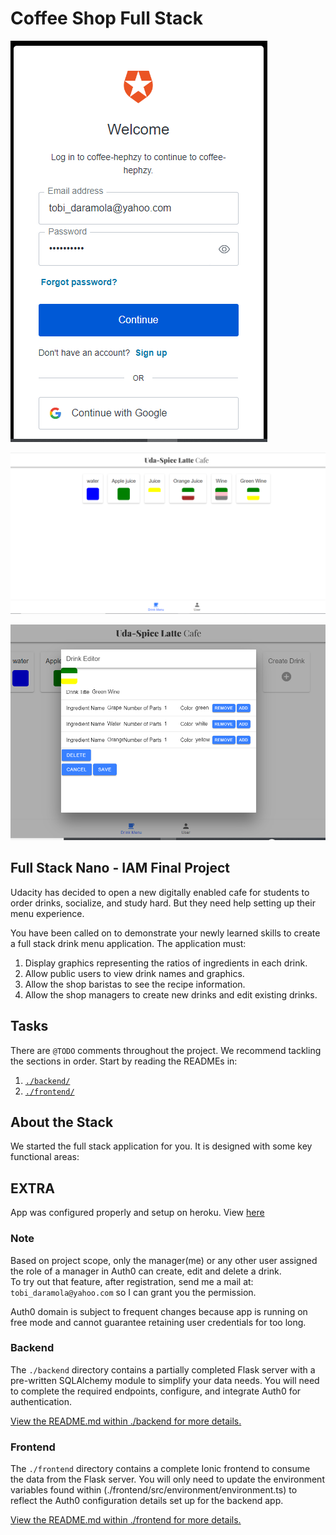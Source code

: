 # Coffee Shop Full Stack
![Auth0 Login Page](image/Login%20Page.PNG)

![Common User Interface](image/Coffee%20Dashboard.PNG)

![Admin User Interface](image/Auth%20User%20edit.PNG)

## Full Stack Nano - IAM Final Project

Udacity has decided to open a new digitally enabled cafe for students to order drinks, socialize, and study hard. But they need help setting up their menu experience.

You have been called on to demonstrate your newly learned skills to create a full stack drink menu application. The application must:

1. Display graphics representing the ratios of ingredients in each drink.
2. Allow public users to view drink names and graphics.
3. Allow the shop baristas to see the recipe information.
4. Allow the shop managers to create new drinks and edit existing drinks.

## Tasks

There are `@TODO` comments throughout the project. We recommend tackling the sections in order. Start by reading the READMEs in:

1. [`./backend/`](./backend/README.md)
2. [`./frontend/`](./frontend/README.md)

## About the Stack

We started the full stack application for you. It is designed with some key functional areas:

## EXTRA

App was configured properly and setup on heroku. View [here](https://hephzy-coffee.herokuapp.com/)

### Note

Based on project scope, only the manager(me) or any other user assigned the role of a manager in Auth0 can create, edit and delete a drink. <br/>
To try out that feature, after registration, send me a mail at: `tobi_daramola@yahoo.com` so I can grant you the permission.

Auth0 domain is subject to frequent changes because app is running on free mode and cannot guarantee retaining user credentials for too long.

### Backend

The `./backend` directory contains a partially completed Flask server with a pre-written SQLAlchemy module to simplify your data needs. You will need to complete the required endpoints, configure, and integrate Auth0 for authentication.

[View the README.md within ./backend for more details.](./backend/README.md)

### Frontend

The `./frontend` directory contains a complete Ionic frontend to consume the data from the Flask server. You will only need to update the environment variables found within (./frontend/src/environment/environment.ts) to reflect the Auth0 configuration details set up for the backend app.

[View the README.md within ./frontend for more details.](./frontend/README.md)
